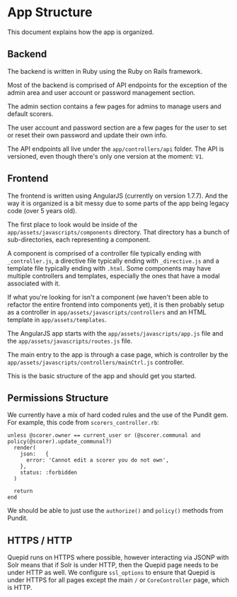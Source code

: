 # App Structure

This document explains how the app is organized.

## Backend

The backend is written in Ruby using the Ruby on Rails framework.

Most of the backend is comprised of API endpoints for the exception of the admin area and user account or password management section.

The admin section contains a few pages for admins to manage users and default scorers.

The user account and password section are a few pages for the user to set or reset their own password and update their own info.

The API endpoints all live under the `app/controllers/api` folder. The API is versioned, even though there's only one version at the moment: `V1`.

## Frontend

The frontend is written using AngularJS (currently on version 1.7.7). And the  way it is organized is a bit messy due to some parts of the app being legacy code (over 5 years old).

The first place to look would be inside of the `app/assets/javascripts/components` directory. That directory has a bunch of sub-directories, each representing a component.

A component is comprised of a controller file typically ending with `_controller.js`, a directive file typically ending with `_directive.js` and a template file typically ending with `.html`. Some components may have multiple controllers and templates, especially the ones that have a modal associated with it.

If what you're looking for isn't a component (we haven't been able to refactor the entire frontend into components yet), it is then probably setup as a controller in `app/assets/javascripts/controllers` and an HTML template in `app/assets/templates`.

The AngularJS app starts with the `app/assets/javascripts/app.js` file and the `app/assets/javascripts/routes.js` file.

The main entry to the app is through a case page, which is controller by the `app/assets/javascripts/controllers/mainCtrl.js` controller.

This is the basic structure of the app and should get you started.

## Permissions Structure

We currently have a mix of hard coded rules and the use of the Pundit gem.  For example, this code from `scorers_controller.rb`:

```
unless @scorer.owner == current_user or (@scorer.communal and policy(@scorer).update_communal?)
  render(
    json:   {
      error: 'Cannot edit a scorer you do not own',
    },
    status: :forbidden
  )

  return
end
```

We should be able to just use the `authorize()` and `policy()` methods from Pundit.

## HTTPS / HTTP

Quepid runs on HTTPS where possible, however interacting via JSONP with Solr means that if Solr is under HTTP, then the Quepid page needs to be under HTTP as well.   We configure `ssl_options` to ensure that Quepid is under HTTPS for all pages except the main `/` or `CoreController` page, which is HTTP.
